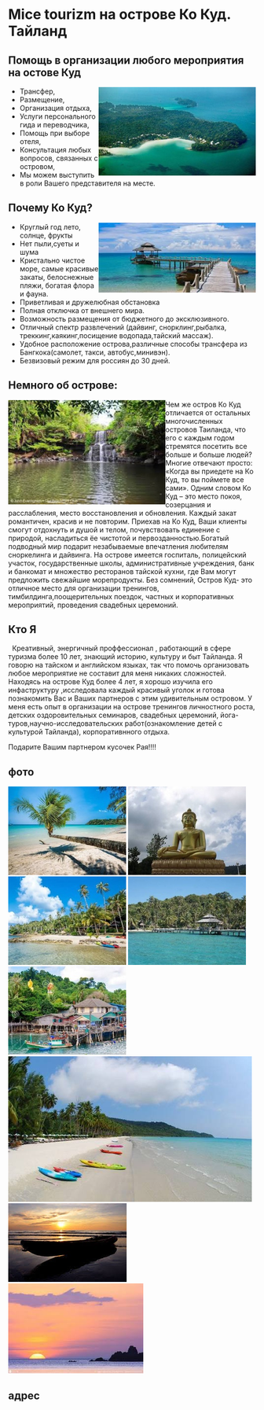 # Mice tourizm на острове Ко Куд. Тайланд
## Помощь в организации любого мероприятия на остове Куд

<img align="right" src="pics/koh_kood_7.jpg"/>

* Трансфер,
* Размещение,
* Организация отдыха,
* Услуги персонального гида и переводчика,
* Помощь при выборе отеля,
* Консультация любых вопросов, связанных с островом,
* Мы можем выступить в роли Вашего представителя на месте.


## Почему Ко Куд?

<img align="right" src="pics/koh_koodau.jpg"/>

* Круглый год лето, солнце, фрукты
* Нет пыли,суеты и шума
* Кристально чистое море, самые красивые закаты, белоснежные пляжи, богатая флора и фауна.
* Приветливая и дружелюбная обстановка
* Полная отключка от внешнего мира.
* Возможность размещения от бюджетного до эксклюзивного.
* Отличный спектр развлечений (дайвинг, снорклинг,рыбалка, треккинг,каякинг,посищение водопада,тайский массаж).
* Удобное расположение острова,различные способы трансфера из Бангкока(самолет, такси, автобус,минивэн).
* Безвизовый режим для россиян до 30 дней.

## Немного об острове:

<img align="left" src="pics/koh_kood_6.jpg"/>
   Чем же остров Ко Куд
отличается от остальных
многочисленных  островов Таиланда, что
его с каждым  годом стремятся посетить
все больше и больше людей? Многие
отвечают просто: «Когда  вы приедете на
Ко Куд, то вы поймете все сами». Одним
словом Ко Куд – это место покоя, 
созерцания и расслабления, место
восстановления и обновления. Каждый
закат романтичен, красив и не повторим.
Приехав на Ко Куд, Ваши клиенты смогут
отдохнуть и душой и телом,
почувствовать единение с природой,
насладиться ёе чистотой и
первозданностью.Богатый подводный мир
подарит незабываемые впечатления
любителям сноркелинга и дайвинга. На 
острове имеется госпиталь, полицейский
участок, государственные школы,
административные учреждения, банк и
банкомат и множество ресторанов
тайской кухни, где Вам могут предложить
свежайшие морепродукты. Без сомнений,
Остров Куд- это отличное место для
организации тренингов,
тимбилдинга,поощерительных поездок,
частных и корпоративных мероприятий,
проведения свадебных церемоний.


## Кто Я

   Креативный, энергичный проффессионал , 
работающий в сфере туризма более 10 лет,
знающий историю, культуру и  быт Тайланда.
Я говорю на  тайском и
английском языках, так что помочь 
организовать любое мероприятие не
составит для меня никаких сложностей.  Находясь
на острове Куд более 4 лет, я хорошо изучила 
его инфаструктуру ,исследовала каждый
красивый уголок и готова познакомить
Вас и Ваших партнеров с этим удивительным
островом. У меня есть опыт в
организации на острове тренингов
личностного роста, детских
оздоровительных семинаров, свадебных
церемоний,
йога-туров,научно-исследовательских
работ(ознакомление детей с культурой
Тайланда), корпоративнного отдыха.

Подарите Вашим партнером кусочек Рая!!!!

## фото
![kohkood](pics/kopa.jpg)
![kohkood](pics/kobu.jpg)
![kohkood](pics/koka1.jpg)
![kohkood](pics/kobe.jpg)
![kohkood](pics/kord.jpg)
![kohkood](pics/koh_koodka.jpg)
![kohkood](pics/kohkood_snr.jpg)
![kohkood](pics/kohkood_snr1.jpg)

## адрес




